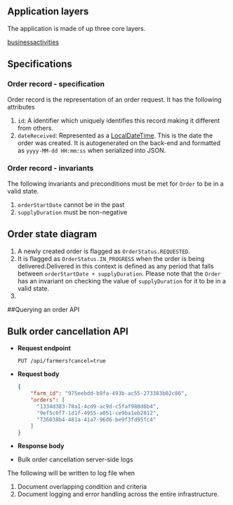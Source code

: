 

## Application layers

The application is made of up three core layers.

[businessactivities](src/main/java/com/rubiconwater/codingchallenge/joshluisaac/businessactivities)

## Specifications
### Order record  - specification
Order record is the representation of an order request. It has the following attributes

1. `id`: A identifier which uniquely identifies this record making it different from others.
2. `dateReceived`: Represented as a [LocalDateTime](https://docs.oracle.com/en/java/javase/11/docs/api/java.base/java/time/LocalDateTime.html). 
   This is the date the order was created. It is autogenerated on the back-end and formatted as `yyyy-MM-dd HH:mm:ss` when serialized into JSON.
   
   
### Order record  - invariants
The following invariants and preconditions must be met for `Order` to be in a valid state.
1. `orderStartDate` cannot be in the past
2. `supplyDuration` must be non-negative
   
   
## Order state diagram
1. A newly created order is flagged as `OrderStatus.REQUESTED`.
2. It is flagged as `OrderStatus.IN_PROGRESS` when the order is being delivered.Delivered in this context is defined as any period that falls between
`orderStartDate + supplyDuration`. Please note that the `Order` has an invariant on checking the value of `supplyDuration` for it to be in a valid state. 
3. 


##Querying an order API

## Bulk order cancellation API

* __Request endpoint__

     `PUT /api/farmers?cancel=true`

* __Request body__

    ```json
    {
        "farm_id": "975eebdd-b9fa-493b-ac55-273383b02c86",
        "orders": [
          "1334d383-78a1-4cd9-ac9d-c5faf980d6b4", 
          "9ef5c0f7-1d1f-4955-a051-ce9ba1eb2812", 
          "736038b4-481a-41a7-96d6-be9f3fd95fc4"
        ]
    }
    ```
* __Response body__


* Bulk order cancellation server-side logs

The following will be written to log file when 


1. Document overlapping condition and criteria
2. Document logging and error handling across the entire infrastructure.